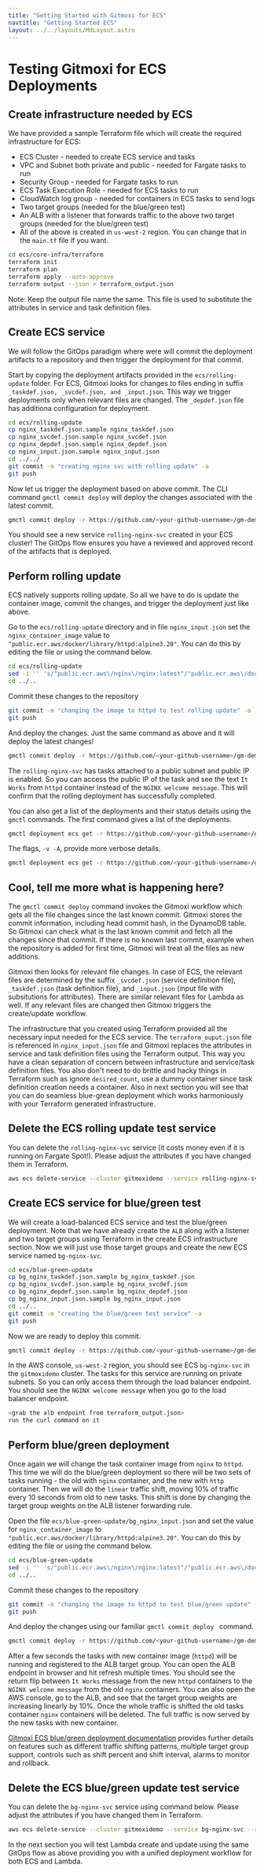 ```yaml
---
title: "Getting Started with Gitmoxi for ECS"
navtitle: "Getting Started ECS"
layout: ../../layouts/MdLayout.astro
---
```


# Testing Gitmoxi for ECS Deployments

## Create infrastructure needed by ECS

We have provided a sample Terraform file which will create the required infrastructure for ECS:

* ECS Cluster - needed to create ECS service and tasks
* VPC and Subnet both private and public - needed for Fargate tasks to run
* Security Group - needed for Fargate tasks to run
* ECS Task Execution Role - needed for ECS tasks to run
* CloudWatch log group - needed for containers in ECS tasks to send logs
* Two target groups (needed for the blue/green test)
* An ALB with a listener that forwards traffic to the above two target groups (needed for the blue/green test)
* All of the above is created in `us-west-2` region. You can change that in the `main.tf` file if you want. 

```bash
cd ecs/core-infra/terraform
terraform init
terraform plan
terraform apply --auto-approve 
terraform output --json > terraform_output.json
```
Note: Keep the output file name the same. This file is used to substitute the attributes in service and task definition files.

## Create ECS service 
We will follow the GitOps paradigm where were will commit the deployment artifacts to a repository and then trigger the deployment for that commit. 

Start by copying the deployment artifacts provided in the `ecs/rolling-update` folder. For ECS, Gitmoxi looks for changes to files ending in suffix `_taskdef.json, _svcdef.json, and _input.json`. This way we trigger deployments only when relevant files are changed. The `_depdef.json` file has additiona configuration for deployment.

 ```bash
 cd ecs/rolling-update
 cp nginx_taskdef.json.sample nginx_taskdef.json
 cp nginx_svcdef.json.sample nginx_svcdef.json
 cp nginx_depdef.json.sample nginx_depdef.json
 cp nginx_input.json.sample nginx_input.json
 cd ../../
 git commit -m "creating nginx svc with rolling update" -a
 git push
 ```

Now let us trigger the deployment based on above commit. The CLI command `gmctl commit deploy` will deploy the changes associated with the latest commit. 

 ```bash
 gmctl commit deploy -r https://github.com/<your-github-username>/gm-demo -b main 
 ```
You should see a new service `rolling-nginx-svc` created in your ECS cluster! The GitOps flow ensures you have a reviewed and approved record of the artifacts that is deployed. 

## Perform rolling update
ECS natively supports rolling update. So all we have to do is update the container image, commit the changes, and trigger the deployment just like above.

Go to the `ecs/rolling-update` directory and in file `nginx_input.json` set the `nginx_container_image` value to `"public.ecr.aws/docker/library/httpd:alpine3.20"`. You can do this by editing the file or using the command below.

 ```bash
 cd ecs/rolling-update
 sed -i '' 's/"public.ecr.aws\/nginx\/nginx:latest"/"public.ecr.aws\/docker\/library\/httpd:alpine3.20"/' nginx_input.json
 cd ../..
 ```
Commit these changes to the repository

 ```bash
 git commit -m "changing the image to httpd to test rolling update" -a 
 git push
 ```
And deploy the changes. Just the same command as above and it will deploy the latest changes!

 ```bash
 gmctl commit deploy -r https://github.com/<your-github-username>/gm-demo -b main
 ```

The `rolling-nginx-svc` has tasks attached to a public subnet and public IP is enabled. So you can access the public IP of the task and see the text `It Works` from `httpd` container instead of the `NGINX welcome message`. This will confirm that the rolling deployment has successfully completed.

You can also get a list of the deployments and their status details using the `gmctl` commands. The first command gives a list of the deployments.

 ```bash
 gmctl deployment ecs get -r https://github.com/<your-github-username>/gm-demo 
 ```
The flags, `-v -A`, provide more verbose details.

 ```bash
 gmctl deployment ecs get -r https://github.com/<your-github-username>/gm-demo -v -A
 ```

## Cool, tell me more what is happening here? 

The `gmctl commit deploy` command invokes the Gitmoxi workflow which gets all the file changes since the last known commit. Gitmoxi stores the commit information, including head commit hash, in the DynamoDB table. So Gitmoxi can check what is the last known commit and fetch all the changes since that commit. If there is no known last commit, example when the repository is added for first time, Gitmoxi will treat all the files as new additions. 

Gitmoxi then looks for relevant file changes. In case of ECS, the relevant files are determined by the suffix `_svcdef.json` (service definition file), `_taskdef.json` (task definition file), and `_input.json` (input file with subsitutions for attributes). There are similar relevant files for Lambda as well. If any relevant files are changed then Gitmoxi triggers the create/update workflow. 

The infrastructure that you created using Terraform provided all the necessary input needed for the ECS service. The `terraform_ouput.json` file is referenced in `nginx_input.json` file and Gitmoxi replaces the attributes in service and task definition files using the Terraform output. This way you have a clean separation of concern between infrastructure and service/task definition files. You also don't need to do brittle and hacky things in Terraform such as ignore `desired_count`, use a dummy container since task definition creation needs a container. Also in next section you will see that you can do seamless blue-grean deployment which works harmoniously with your Terraform generated infrastructure. 

## Delete the ECS rolling update test service
You can delete the `rolling-nginx-svc` service (it costs money even if it is running on Fargate Spot!). Please adjust the attributes if you have changed them in Terraform.

 ```bash
 aws ecs delete-service --cluster gitmoxidemo --service rolling-nginx-svc --region us-west-2 --force
 ```

## Create ECS service for blue/green test
We will create a load-balanced ECS service and test the blue/green deployment. Note that we have already create the `ALB` along with a listener and two target groups using Terraform in the create ECS infrastructure section. Now we will just use those target groups and create the new ECS service named `bg-nginx-svc`.

 ```bash
 cd ecs/blue-green-update
 cp bg_nginx_taskdef.json.sample bg_nginx_taskdef.json
 cp bg_nginx_svcdef.json.sample bg_nginx_svcdef.json
 cp bg_nginx_depdef.json.sample bg_nginx_depdef.json
 cp bg_nginx_input.json.sample bg_nginx_input.json
 cd ../..
 git commit -m "creating the blue/green test service" -a
 git push
 ```

 Now we are ready to deploy this commit.

 ```bash
 gmctl commit deploy -r https://github.com/<your-github-username>/gm-demo -b main
 ```

In the AWS console, `us-west-2` region, you should see ECS `bg-nginx-svc` in the `gitmoxidemo` cluster. The tasks for this service are running on private subnets. So you can only access them through the load balancer endpoint. You should see the `NGINX welcome message` when you go to the load balancer endpoint.

```bash
<grab the alb endpoint from terraform_output.json>
run the curl command on it
```

## Perform blue/green deployment
Once again we will change the task container image from `nginx` to `httpd`. This time we will do the blue/green deployment so there will be two sets of tasks running - the old with `nginx` container, and the new with `http` container. Then we will do the `linear` traffic shift, moving 10% of traffic every 10 seconds from old to new tasks. This shift is done by changing the target group weights on the ALB listener forwarding rule. 

Open the file `ecs/blue-green-update/bg_nginx_input.json` and set the value for `nginx_container_image`  to `"public.ecr.aws/docker/library/httpd:alpine3.20"`. You can do this by editing the file or using the command below.

 ```bash
 cd ecs/blue-green-update
 sed -i '' 's/"public.ecr.aws\/nginx\/nginx:latest"/"public.ecr.aws\/docker\/library\/httpd:alpine3.20"/' bg_nginx_input.json
 cd ../..
 ```
Commit these changes to the repository

 ```bash
 git commit -m "changing the image to httpd to test blue/green update" -a 
 git push
 ```
And deploy the changes using our familiar `gmctl commit deploy ` command. 

 ```bash
 gmctl commit deploy -r https://github.com/<your-github-username>/gm-demo -b main
 ```

After a few seconds the tasks with new container image (`httpd`) will be running and registered to the ALB target group. You can open the ALB endpoint in browser and hit refresh multiple times. You should see the return flip between `It Works` message from the new `httpd` containers to the `NGINX welcome message` from the old `nginx` containers. You can also open the AWS console, go to the ALB, and see that the target group weights are increasing linearly by 10%. Once the whole traffic is shifted the old tasks container `nginx` containers will be deleted. The full traffic is now served by the new tasks with new container. 

[Gitmoxi ECS blue/green deployment documentation]() provides further details on features such as different traffic shifting patterns, multiple target group support, controls such as shift percent and shift interval, alarms to monitor and rollback.

## Delete the ECS blue/green update test service
You can delete the `bg-nginx-svc` service using command below. Please adjust the attributes if you have changed them in Terraform.

 ```bash
 aws ecs delete-service --cluster gitmoxidemo --service bg-nginx-svc --region us-west-2 --force
 ```

 In the next section you will test Lambda create and update using the same GitOps flow as above providing you with a unified deployment workflow for both ECS and Lambda. 
